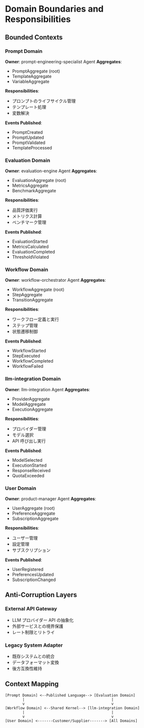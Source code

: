 # Domain Boundaries and Responsibilities

## Bounded Contexts

### Prompt Domain

**Owner**: prompt-engineering-specialist Agent **Aggregates**:

- PromptAggregate (root)
- TemplateAggregate
- VariableAggregate

**Responsibilities**:

- プロンプトのライフサイクル管理
- テンプレート処理
- 変数解決

**Events Published**:

- PromptCreated
- PromptUpdated
- PromptValidated
- TemplateProcessed

### Evaluation Domain

**Owner**: evaluation-engine Agent **Aggregates**:

- EvaluationAggregate (root)
- MetricsAggregate
- BenchmarkAggregate

**Responsibilities**:

- 品質評価実行
- メトリクス計算
- ベンチマーク管理

**Events Published**:

- EvaluationStarted
- MetricsCalculated
- EvaluationCompleted
- ThresholdViolated

### Workflow Domain

**Owner**: workflow-orchestrator Agent **Aggregates**:

- WorkflowAggregate (root)
- StepAggregate
- TransitionAggregate

**Responsibilities**:

- ワークフロー定義と実行
- ステップ管理
- 状態遷移制御

**Events Published**:

- WorkflowStarted
- StepExecuted
- WorkflowCompleted
- WorkflowFailed

### llm-integration Domain

**Owner**: llm-integration Agent **Aggregates**:

- ProviderAggregate
- ModelAggregate
- ExecutionAggregate

**Responsibilities**:

- プロバイダー管理
- モデル選択
- API 呼び出し実行

**Events Published**:

- ModelSelected
- ExecutionStarted
- ResponseReceived
- QuotaExceeded

### User Domain

**Owner**: product-manager Agent **Aggregates**:

- UserAggregate (root)
- PreferenceAggregate
- SubscriptionAggregate

**Responsibilities**:

- ユーザー管理
- 設定管理
- サブスクリプション

**Events Published**:

- UserRegistered
- PreferencesUpdated
- SubscriptionChanged

## Anti-Corruption Layers

### External API Gateway

- LLM プロバイダー API の抽象化
- 外部サービスとの境界保護
- レート制限とリトライ

### Legacy System Adapter

- 既存システムとの統合
- データフォーマット変換
- 後方互換性維持

## Context Mapping

```
[Prompt Domain] <--Published Language--> [Evaluation Domain]
        |                                        |
        v                                        v
[Workflow Domain] <--Shared Kernel--> [llm-integration Domain]
        |                                        |
        v                                        v
[User Domain] <-------Customer/Supplier-------> [All Domains]
```
